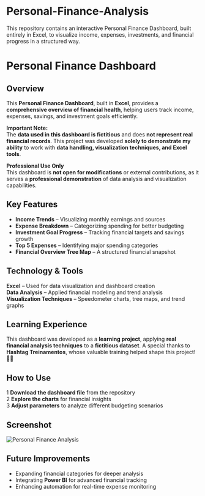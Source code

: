 # Personal-Finance-Analysis
This repository contains an interactive Personal Finance Dashboard, built entirely in Excel, to visualize income, expenses, investments, and financial progress in a structured way.

# Personal Finance Dashboard  

## Overview  
This **Personal Finance Dashboard**, built in **Excel**, provides a **comprehensive overview of financial health**, helping users track income, expenses, savings, and investment goals efficiently.  

 **Important Note:**  
The **data used in this dashboard is fictitious** and does **not represent real financial records**. This project was developed **solely to demonstrate my ability** to work with **data handling, visualization techniques, and Excel tools**.  

 **Professional Use Only**  
This dashboard is **not open for modifications** or external contributions, as it serves a **professional demonstration** of data analysis and visualization capabilities.  

## Key Features  
- **Income Trends** – Visualizing monthly earnings and sources  
- **Expense Breakdown** – Categorizing spending for better budgeting  
- **Investment Goal Progress** – Tracking financial targets and savings growth  
- **Top 5 Expenses** – Identifying major spending categories  
- **Financial Overview Tree Map** – A structured financial snapshot  

## Technology & Tools  
 **Excel** – Used for data visualization and dashboard creation  
 **Data Analysis** – Applied financial modeling and trend analysis  
 **Visualization Techniques** – Speedometer charts, tree maps, and trend graphs  

## Learning Experience  
This dashboard was developed as a **learning project**, applying **real financial analysis techniques** to a **fictitious dataset**. A special thanks to **Hashtag Treinamentos**, whose valuable training helped shape this project! 🙌🔥  

## How to Use  
1️ **Download the dashboard file** from the repository  
2️ **Explore the charts** for financial insights  
3️ **Adjust parameters** to analyze different budgeting scenarios  

## Screenshot  
![Personal Finance Analysis](https://github.com/user-attachments/assets/d94f9ec2-9ac8-4318-bd8a-088f6ea34a97)

 

## Future Improvements  
- Expanding financial categories for deeper analysis  
- Integrating **Power BI** for advanced financial tracking  
- Enhancing automation for real-time expense monitoring  
